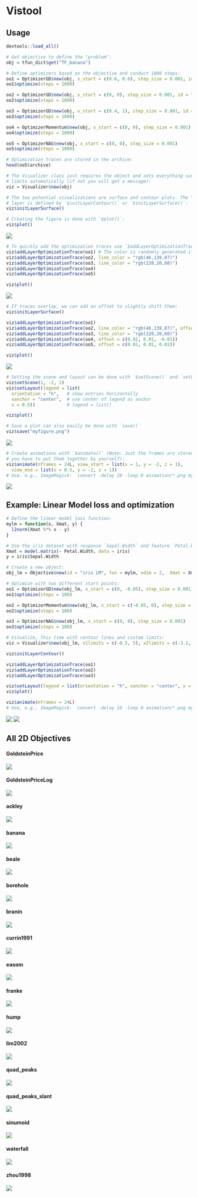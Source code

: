 
<!-- README.md is generated from README.Rmd. Please edit that file -->

# Vistool

## Usage

``` r
devtools::load_all()

# Get objective to define the "problem":
obj = tfun_dict$get("TF_banana")

# Define optimizers based on the objective and conduct 1000 steps:
oo1 = OptimizerGD$new(obj, x_start = c(0.6, 0.6), step_size = 0.001, id = "GD x0=(0.6, 0.6)")
oo1$optimize(steps = 1000)

oo2 = OptimizerGD$new(obj, x_start = c(0, 0), step_size = 0.001, id = "GD x0=(0, 0)")
oo2$optimize(steps = 1000)

oo3 = OptimizerGD$new(obj, x_start = c(0.4, 1), step_size = 0.001, id = "GD x0=(0.4, 1)")
oo3$optimize(steps = 1000)

oo4 = OptimizerMomentum$new(obj, x_start = c(0, 0), step_size = 0.001)
oo4$optimize(steps = 1000)

oo5 = OptimizerNAG$new(obj, x_start = c(0, 0), step_size = 0.001)
oo5$optimize(steps = 1000)

# Optimization traces are stored in the archive:
head(oo5$archive)

# The Visualizer class just requires the object and sets everything such as
# limits automatically (if not you will get a message):
viz = Visualizer$new(obj)

# The two potential visualizations are surface and contour plots. The "base"
# layer is defined by `$initLayerContour()` or `$initLayerSurface()`:
viz$initLayerSurface()

# Creating the figure is done with `$plot()`:
viz$plot()
```

![](Readme_files/fig1.png)

``` r
# To quickly add the optimization traces use `$addLayerOptimizationTrace(opt)`:
viz$addLayerOptimizationTrace(oo1) # The color is randomly generated if not defined
viz$addLayerOptimizationTrace(oo2, line_color = "rgb(46,139,87)")
viz$addLayerOptimizationTrace(oo3, line_color = "rgb(220,20,60)")
viz$addLayerOptimizationTrace(oo4)
viz$addLayerOptimizationTrace(oo5)

viz$plot()
```

![](Readme_files/fig2.png)

``` r
# If traces overlap, we can add an offset to slightly shift them:
viz$initLayerSurface()

viz$addLayerOptimizationTrace(oo1)
viz$addLayerOptimizationTrace(oo2, line_color = "rgb(46,139,87)", offset = c(-0.01, -0.01, -0.01))
viz$addLayerOptimizationTrace(oo3, line_color = "rgb(220,20,60)")
viz$addLayerOptimizationTrace(oo4, offset = c(0.01, 0.01, -0.01))
viz$addLayerOptimizationTrace(oo5, offset = c(0.01, 0.01, 0.01))

viz$plot()
```

![](Readme_files/fig3.png)

``` r
# Setting the scene and layout can be done with `$setScene()` and `setLayout()`:
viz$setScene(1, -2, 1)
viz$setLayout(legend = list(
  orientation = "h",   # show entries horizontally
  xanchor = "center",  # use center of legend as anchor
  x = 0.5))            # legend = list()

viz$plot()

# Save a plot can also easily be done with `save()`
viz$save("myfigure.png")
```

![](Readme_files/fig4.png)

``` r
# Create animations with `$animate()` (Note: Just the frames are stored,
# you have to put them together by yourself):
viz$animate(nframes = 24L, view_start = list(x = 1, y = -2, z = 1),
  view_end = list(x = 0.5, y = -2, z = 1))
# Use, e.g., ImageMagick: `convert -delay 20 -loop 0 animation/*.png mygif.gif`
```

![](Readme_files/gif1.gif)

## Example: Linear Model loss and optimization

``` r
# Define the linear model loss function:
mylm = function(x, Xmat, y) {
  l2norm(Xmat %*% x - y)
}

# Use the iris dataset with response `Sepal.Width` and feature `Petal.Width`:
Xmat = model.matrix(~ Petal.Width, data = iris)
y = iris$Sepal.Width

# Create a new object:
obj_lm = Objective$new(id = "iris LM", fun = mylm, xdim = 2,  Xmat = Xmat, y = y, minimize = TRUE)

# Optimize with two different start points:
oo1 = OptimizerGD$new(obj_lm, x_start = c(0, -0.05), step_size = 0.001)
oo1$optimize(steps = 100)

oo2 = OptimizerMomentum$new(obj_lm, x_start = c(-0.05, 0), step_size = 0.001)
oo2$optimize(steps = 100)

oo3 = OptimizerNAG$new(obj_lm, x_start = c(0, 0), step_size = 0.001)
oo3$optimize(steps = 100)

# Visualize, this time with contour lines and custom limits:
viz = Visualizer$new(obj_lm, x1limits = c(-0.5, 5), x2limits = c(-3.2, 2.8))

viz$initLayerContour()

viz$addLayerOptimizationTrace(oo1)
viz$addLayerOptimizationTrace(oo2)
viz$addLayerOptimizationTrace(oo3)

viz$setLayout(legend = list(orientation = "h", xanchor = "center", x = 0.5))
viz$plot()

viz$animate(nframes = 24L)
# Use, e.g., ImageMagick: `convert -delay 10 -loop 0 animation/*.png mygif.gif`
```

![](Readme_files/fig_lm.png) ![](Readme_files/gif2.gif)

## All 2D Objectives

#### GoldsteinPrice

![](Readme_files/GoldsteinPrice-gg.png)

#### GoldsteinPriceLog

![](Readme_files/GoldsteinPriceLog-gg.png)

#### ackley

![](Readme_files/ackley-gg.png)

#### banana

![](Readme_files/banana-gg.png)

#### beale

![](Readme_files/beale-gg.png)

#### borehole

![](Readme_files/borehole-gg.png)

#### branin

![](Readme_files/branin-gg.png)

#### currin1991

![](Readme_files/currin1991-gg.png)

#### easom

![](Readme_files/easom-gg.png)

#### franke

![](Readme_files/franke-gg.png)

#### hump

![](Readme_files/hump-gg.png)

#### lim2002

![](Readme_files/lim2002-gg.png)

#### quad_peaks

![](Readme_files/quad_peaks-gg.png)

#### quad_peaks_slant

![](Readme_files/quad_peaks_slant-gg.png)

#### sinumoid

![](Readme_files/sinumoid-gg.png)

#### waterfall

![](Readme_files/waterfall-gg.png)

#### zhou1998

![](Readme_files/zhou1998-gg.png)
